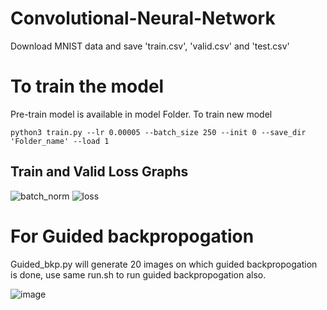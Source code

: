 # Convolutional-Neural-Network
Download MNIST data and save 'train.csv', 'valid.csv' and 'test.csv'
# To train the model
Pre-train model is available in model Folder.
To train new model
```
python3 train.py --lr 0.00005 --batch_size 250 --init 0 --save_dir 'Folder_name' --load 1
```
## Train and Valid Loss Graphs

![batch_norm](https://user-images.githubusercontent.com/17472092/132354546-91df62aa-a4de-493a-9293-7b90bf3a047f.png)
![loss](https://user-images.githubusercontent.com/17472092/132354553-a5980376-b450-4e9e-8da1-b5d8b7ae0b62.png)

# For Guided backpropogation
Guided_bkp.py will generate 20 images on which guided backpropogation is done, use same run.sh to run guided backpropogation also.

![image](https://user-images.githubusercontent.com/17472092/132364731-635bf992-ffe6-4257-ac8f-3b05e26f6e18.png)
